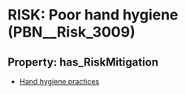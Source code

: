 # RISK: __Poor hand hygiene__ (PBN__Risk_3009)

## Property: has_RiskMitigation

* [Hand hygiene practices](PBN__Mitigation_720)

